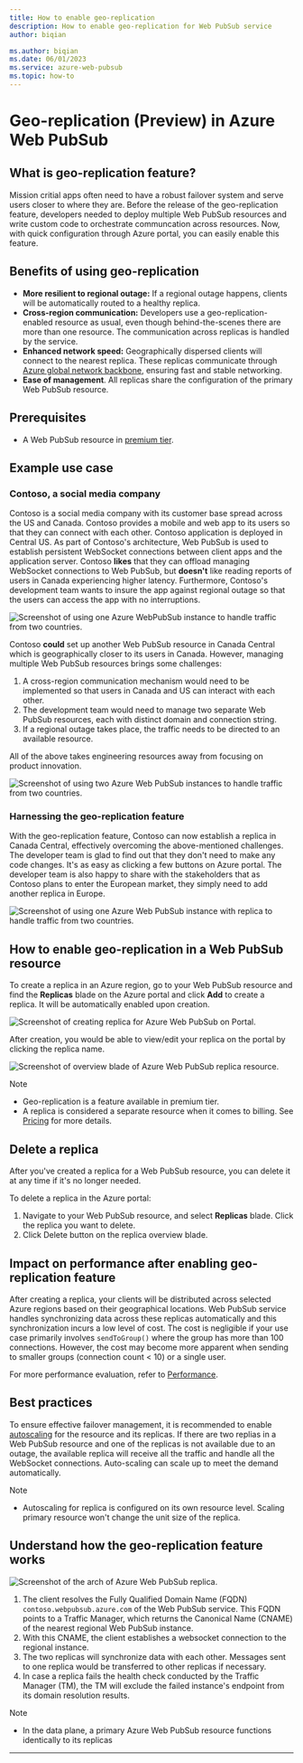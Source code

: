 ```yaml
---
title: How to enable geo-replication
description: How to enable geo-replication for Web PubSub service
author: biqian

ms.author: biqian
ms.date: 06/01/2023
ms.service: azure-web-pubsub
ms.topic: how-to
---
```


# Geo-replication (Preview) in Azure Web PubSub 

## What is geo-replication feature?
Mission critial apps often need to have a robust failover system and serve users closer to where they are. Before the release of the geo-replication feature, developers needed to deploy multiple Web PubSub resources and write custom code to orchestrate communcation across resources. Now, with quick configuration through Azure portal, you can easily enable this feature. 

## Benefits of using geo-replication
* **More resilient to regional outage:** If a regional outage happens, clients will be automatically routed to a healthy replica.
* **Cross-region communication:** Developers use a geo-replication-enabled resource as usual, even though behind-the-scenes there are more than one resource. The communication across replicas is handled by the service. 
* **Enhanced network speed:** Geographically dispersed clients will connect to the nearest replica. These replicas communicate through [Azure global network backbone](https://azure.microsoft.com/en-us/explore/global-infrastructure/global-network), ensuring fast and stable networking.
* **Ease of management**. All replicas share the configuration of the primary Web PubSub resource.

## Prerequisites
* A Web PubSub resource in [premium tier](https://azure.microsoft.com/en-us/pricing/details/web-pubsub/).

## Example use case
### Contoso, a social media company
Contoso is a social media company with its customer base spread across the US and Canada. Contoso provides a mobile and web app to its users so that they can connect with each other. Contoso application is deployed in Central US. As part of Contoso's architecture, Web PubSub is used to establish persistent WebSocket connections between client apps and the application server. Contoso **likes** that they can offload managing WebSocket connections to Web PubSub, but **doesn't** like reading reports of users in Canada experiencing higher latency. Furthermore, Contoso's development team wants to insure the app against regional outage so that the users can access the app with no interruptions.

![Screenshot of using one Azure WebPubSub instance to handle traffic from two countries. ](./media/howto-enable-geo-replication/webpubsub-single.png  "Single WebPubSub Example")

Contoso **could** set up another Web PubSub resource in Canada Central which is geographically closer to its users in Canada. However, managing multiple Web PubSub resources brings some challenges:
1. A cross-region communication mechanism would need to be implemented so that users in Canada and US can interact with each other.
2. The development team would need to manage two separate Web PubSub resources, each with distinct domain and connection string.
3. If a regional outage takes place, the traffic needs to be directed to an available resource.

All of the above takes engineering resources away from focusing on product innovation.

![Screenshot of using two Azure Web PubSub instances to handle traffic from two countries. ](./media/howto-enable-geo-replication/webpubsub-multiple.png  "Mutiple Web PubSub Example")

### Harnessing the geo-replication feature
With the geo-replication feature, Contoso can now establish a replica in Canada Central, effectively overcoming the above-mentioned challenges. The developer team is glad to find out that they don't need to make any code changes. It's as easy as clicking a few buttons on Azure portal. The developer team is also happy to share with the stakeholders that as Contoso plans to enter the European market, they simply need to add another replica in Europe. 

![Screenshot of using one Azure Web PubSub instance with replica to handle traffic from two countries.](./media/howto-enable-geo-replication/webpubsub-replica.png  "Replica Example")

## How to enable geo-replication in a Web PubSub resource
To create a replica in an Azure region, go to your Web PubSub resource and find the **Replicas** blade on the Azure portal and click **Add** to create a replica. It will be automatically enabled upon creation.

![Screenshot of creating replica for Azure Web PubSub on Portal.](./media/howto-enable-geo-replication/webpubsub-replica-create.png  "Replica create")

After creation, you would be able to view/edit your replica on the portal by clicking the replica name.

![Screenshot of overview blade of Azure Web PubSub replica resource. ](./media/howto-enable-geo-replication/webpubsub-replica-overview.svg  "Replica Overview")

> [!NOTE]
> * Geo-replication is a feature available in premium tier.
> * A replica is considered a separate resource when it comes to billing. See [Pricing](concept-billing-model.md/#how-replica-is-billed) for more details. 

## Delete a replica
After you've created a replica for a Web PubSub resource, you can delete it at any time if it's no longer needed. 

To delete a replica in the Azure portal:

1. Navigate to your Web PubSub resource, and select **Replicas** blade. Click the replica you want to delete.
2. Click Delete button on the replica overview blade.

## Impact on performance after enabling geo-replication feature
After creating a replica, your clients will be distributed across selected Azure regions based on their geographical locations. Web PubSub service handles synchronizing data across these replicas automatically and this synchronization incurs a low level of cost. The cost is negligible if your use case primarily involves `sendToGroup()` where the group has more than 100 connections. However, the cost may become more apparent when sending to smaller groups (connection count < 10) or a single user. 

For more performance evaluation, refer to [Performance](concept-performance.md).

## Best practices
To ensure effective failover management, it is recommended to enable [autoscaling](howto-scale-autoscale.md) for the resource and its replicas. If there are two replias in a Web PubSub resource and one of the replicas is not available due to an outage, the available replica will receive all the traffic and handle all the WebSocket connections. Auto-scaling can scale up to meet the demand automatically.
> [!NOTE]
> * Autoscaling for replica is configured on its own resource level. Scaling primary resource won't change the unit size of the replica.

## Understand how the geo-replication feature works

![Screenshot of the arch of Azure Web PubSub replica. ](./media/howto-enable-geo-replication/webpubsub-replica-arch.png  "Replica Arch")

1. The client resolves the Fully Qualified Domain Name (FQDN) `contoso.webpubsub.azure.com` of the Web PubSub service. This FQDN points to a Traffic Manager, which returns the  Canonical Name (CNAME) of the nearest regional Web PubSub instance.
2. With this CNAME, the client establishes a websocket connection to the regional instance.
3. The two replicas will synchronize data with each other. Messages sent to one replica would be transferred to other replicas if necessary.
4. In case a replica fails the health check conducted by the Traffic Manager (TM), the TM will exclude the failed instance's endpoint from its domain resolution results.

> [!NOTE]
> * In the data plane, a primary Azure Web PubSub resource functions identically to its replicas

----
